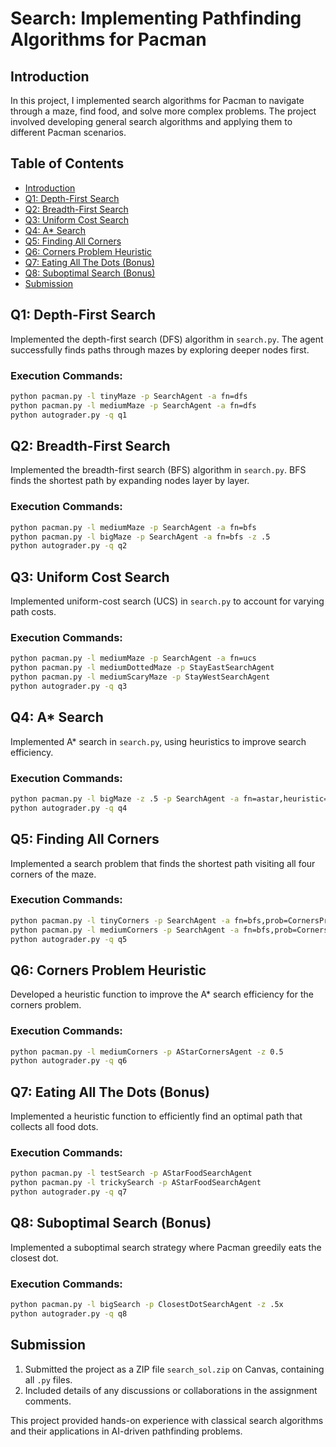 # Search: Implementing Pathfinding Algorithms for Pacman

## Introduction
In this project, I implemented search algorithms for Pacman to navigate through a maze, find food, and solve more complex problems. The project involved developing general search algorithms and applying them to different Pacman scenarios.

## Table of Contents
- [Introduction](#introduction)
- [Q1: Depth-First Search](#q1-depth-first-search)
- [Q2: Breadth-First Search](#q2-breadth-first-search)
- [Q3: Uniform Cost Search](#q3-uniform-cost-search)
- [Q4: A* Search](#q4-a-search)
- [Q5: Finding All Corners](#q5-finding-all-corners)
- [Q6: Corners Problem Heuristic](#q6-corners-problem-heuristic)
- [Q7: Eating All The Dots (Bonus)](#q7-eating-all-the-dots-bonus)
- [Q8: Suboptimal Search (Bonus)](#q8-suboptimal-search-bonus)
- [Submission](#submission)

## Q1: Depth-First Search
Implemented the depth-first search (DFS) algorithm in `search.py`. The agent successfully finds paths through mazes by exploring deeper nodes first.

### Execution Commands:
```bash
python pacman.py -l tinyMaze -p SearchAgent -a fn=dfs
python pacman.py -l mediumMaze -p SearchAgent -a fn=dfs
python autograder.py -q q1
```

## Q2: Breadth-First Search
Implemented the breadth-first search (BFS) algorithm in `search.py`. BFS finds the shortest path by expanding nodes layer by layer.

### Execution Commands:
```bash
python pacman.py -l mediumMaze -p SearchAgent -a fn=bfs
python pacman.py -l bigMaze -p SearchAgent -a fn=bfs -z .5
python autograder.py -q q2
```

## Q3: Uniform Cost Search
Implemented uniform-cost search (UCS) in `search.py` to account for varying path costs.

### Execution Commands:
```bash
python pacman.py -l mediumMaze -p SearchAgent -a fn=ucs
python pacman.py -l mediumDottedMaze -p StayEastSearchAgent
python pacman.py -l mediumScaryMaze -p StayWestSearchAgent
python autograder.py -q q3
```

## Q4: A* Search
Implemented A* search in `search.py`, using heuristics to improve search efficiency.

### Execution Commands:
```bash
python pacman.py -l bigMaze -z .5 -p SearchAgent -a fn=astar,heuristic=manhattanHeuristic
python autograder.py -q q4
```

## Q5: Finding All Corners
Implemented a search problem that finds the shortest path visiting all four corners of the maze.

### Execution Commands:
```bash
python pacman.py -l tinyCorners -p SearchAgent -a fn=bfs,prob=CornersProblem
python pacman.py -l mediumCorners -p SearchAgent -a fn=bfs,prob=CornersProblem
python autograder.py -q q5
```

## Q6: Corners Problem Heuristic
Developed a heuristic function to improve the A* search efficiency for the corners problem.

### Execution Commands:
```bash
python pacman.py -l mediumCorners -p AStarCornersAgent -z 0.5
python autograder.py -q q6
```

## Q7: Eating All The Dots (Bonus)
Implemented a heuristic function to efficiently find an optimal path that collects all food dots.

### Execution Commands:
```bash
python pacman.py -l testSearch -p AStarFoodSearchAgent
python pacman.py -l trickySearch -p AStarFoodSearchAgent
python autograder.py -q q7
```

## Q8: Suboptimal Search (Bonus)
Implemented a suboptimal search strategy where Pacman greedily eats the closest dot.

### Execution Commands:
```bash
python pacman.py -l bigSearch -p ClosestDotSearchAgent -z .5x
python autograder.py -q q8
```

## Submission
1. Submitted the project as a ZIP file `search_sol.zip` on Canvas, containing all `.py` files.
2. Included details of any discussions or collaborations in the assignment comments.

This project provided hands-on experience with classical search algorithms and their applications in AI-driven pathfinding problems.
